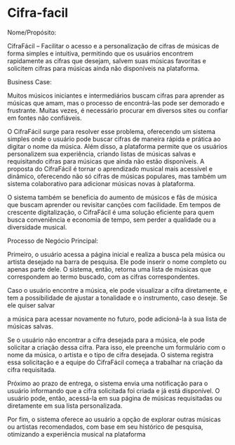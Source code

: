 # Cifra-facil

Nome/Propósito:

CifraFácil – Facilitar o acesso e a personalização de cifras de músicas de forma simples e intuitiva, permitindo que os usuários encontrem rapidamente as cifras que desejam, salvem suas músicas favoritas e solicitem cifras para músicas ainda não disponíveis na plataforma.


Business Case:

Muitos músicos iniciantes e intermediários buscam cifras para aprender as músicas que amam, mas o processo de encontrá-las pode ser demorado e frustrante. Muitas vezes, é necessário procurar em diversos sites ou confiar em fontes não confiáveis.

O CifraFácil surge para resolver esse problema, oferecendo um sistema simples onde o usuário pode buscar cifras de maneira rápida e prática ao digitar o nome da música. Além disso, a plataforma permite que os usuários personalizem sua experiência, criando listas de músicas salvas e requisitando cifras para músicas que ainda não estão disponíveis. A proposta do CifraFácil é tornar o aprendizado musical mais acessível e dinâmico, oferecendo não só cifras de músicas populares, mas também um sistema colaborativo para adicionar músicas novas à plataforma.

O sistema também se beneficia do aumento de músicos e fãs de música que buscam aprender ou revisitar canções com facilidade. Em tempos de crescente digitalização, o CifraFácil é uma solução eficiente para quem busca conveniência e economia de tempo, sem perder a qualidade ou a diversidade musical.


Processo de Negócio Principal:

Primeiro, o usuário acessa a página inicial e realiza a busca pela música ou artista desejado na barra de pesquisa. Ele pode inserir o nome completo ou apenas parte dele. O sistema, então, retorna uma lista de músicas que correspondem ao termo buscado, com as cifras correspondentes.

Caso o usuário encontre a música, ele pode visualizar a cifra diretamente, e tem a possibilidade de ajustar a tonalidade e o instrumento, caso deseje. Se ele quiser salvar

a música para acessar novamente no futuro, pode adicioná-la à sua lista de músicas salvas.

Se o usuário não encontrar a cifra desejada para a música, ele pode solicitar a criação dessa cifra. Para isso, ele preenche um formulário com o nome da música, o artista e o tipo de cifra desejada. O sistema registra essa solicitação e a equipe do CifraFácil começa a trabalhar na criação da cifra requisitada.

Próximo ao prazo de entrega, o sistema envia uma notificação para o usuário informando que a cifra solicitada foi criada e já está disponível. O usuário pode, então, acessá-la em sua página de músicas requisitadas ou diretamente em sua lista personalizada.

Por fim, o sistema oferece ao usuário a opção de explorar outras músicas ou artistas recomendados, com base em seu histórico de pesquisa, otimizando a experiência musical na plataforma
